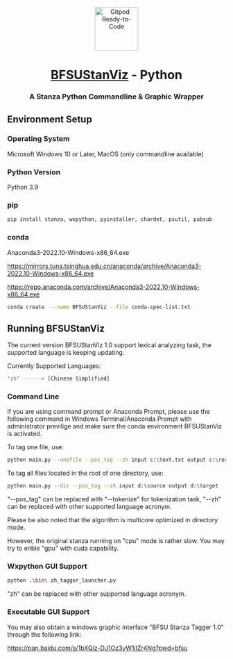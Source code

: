 <div align="center">
<!-- Title: -->
  <a href="https://github.com/bfsunlp/BFSUStanViz">
    <img src="http://corpus.bfsu.edu.cn/images/bfsucorpuslogo_1.png" height="100" alt="Gitpod Ready-to-Code">
  </a>
  <h1><a href="https://github.com/bfsunlp/BFSUStanViz">BFSUStanViz</a> - Python</h1>
<!-- Short description: -->
  <h3>A Stanza Python Commandline & Graphic Wrapper</h3>
</div>



## Environment Setup

### Operating System

Microsoft Windows 10 or Later, MacOS (only commandline available)

### Python Version

Python 3.9

### pip

```bash
pip install stanza, wxpython, pyinstaller, chardet, psutil, pubsub
```

### conda

Anaconda3-2022.10-Windows-x86_64.exe

https://mirrors.tuna.tsinghua.edu.cn/anaconda/archive/Anaconda3-2022.10-Windows-x86_64.exe

https://repo.anaconda.com/archive/Anaconda3-2022.10-Windows-x86_64.exe

```bash
conda create  --name BFSUStanViz --file conda-spec-list.txt
```

## Running BFSUStanViz

The current version BFSUStanViz 1.0 support lexical analyzing task, the supported language is keeping updating.

Currently Supported Languages:

```bash
"zh" ------> [Chinese Simplified]
```

### Command Line

If you are using command prompt or Anaconda Prompt, please use the following command in Windows Terminal/Anaconda Prompt with administrator previlige and make sure the conda environment BFSUStanViz is activated.

To tag one file, use:

```bash
python main.py --onefile --pos_tag --zh input c:\text.txt output c:\result.txt
```

To tag all files located in the root of one directory, use:

```bash
python main.py --dir --pos_tag --zh input d:\source output d:\target
```

"--pos_tag" can be replaced with "--tokenize" for tokenization task, "--zh" can be replaced with other supported language acronym.

Please be also noted that the algorithm is multicore optimized in directory mode. 

However, the original stanza running on "cpu" mode is rather slow. You may try to
enble "gpu" with cuda capability.

### Wxpython GUI Support

```bash
python .\bin\ zh_tagger_launcher.py
```

"zh" can be replaced with other supported language acronym.

### Executable GUI Support

You may also obtain a windows graphic interface "BFSU Stanza Tagger 1.0" through the following link:

https://pan.baidu.com/s/1bXQiz-DJ1Oz3yW1iIZr4Ng?pwd=bfsu 

